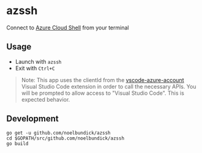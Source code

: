 # azssh

Connect to [Azure Cloud Shell](https://docs.microsoft.com/en-us/azure/cloud-shell/overview) from your terminal

## Usage

* Launch with `azssh`
* Exit with `Ctrl+C`

> Note: This app uses the clientId from the [vscode-azure-account](https://github.com/microsoft/vscode-azure-account) Visual Studio Code extension in order to call the necessary APIs. You will be prompted to allow access to "Visual Studio Code". This is expected behavior.

## Development

```
go get -u github.com/noelbundick/azssh
cd $GOPATH/src/github.com/noelbundick/azssh
go build
```